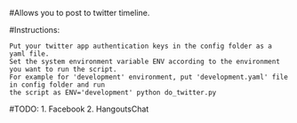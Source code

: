 #Allows you to post to twitter timeline.

#Instructions:

    Put your twitter app authentication keys in the config folder as a yaml file.
	Set the system environment variable ENV according to the environment you want to run the script.
	For example for 'development' environment, put 'development.yaml' file in config folder and run 
	the script as ENV='development' python do_twitter.py

#TODO:
    1. Facebook
    2. HangoutsChat
